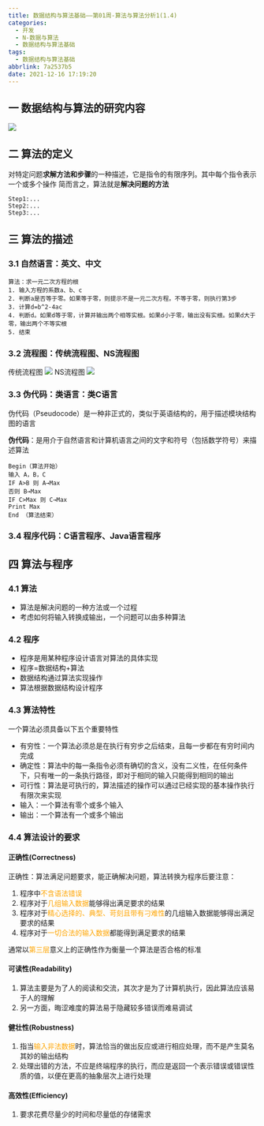 ```yaml
---
title: 数据结构与算法基础——第01周-算法与算法分析1(1.4)
categories:
  - 开发
  - N-数据与算法
  - 数据结构与算法基础
tags:
  - 数据结构与算法基础
abbrlink: 7a2537b5
date: 2021-12-16 17:19:20
---
```

## 一 数据结构与算法的研究内容

![][1]
<!--more-->
## 二 算法的定义

对特定问题**求解方法和步骤**的一种描述，它是指令的有限序列。其中每个指令表示一个或多个操作
简而言之，算法就是**解决问题的方法**

```
Step1:...
Step2:...
Step3:...
```

## 三 算法的描述

### 3.1 自然语言：英文、中文

```
算法：求一元二次方程的根
1. 输入方程的系数a、b、c
2. 判断a是否等于零。如果等于零，则提示不是一元二次方程。不等于零，则执行第3步
3. 计算d=b^2-4ac
4. 判断d。如果d等于零，计算并输出两个相等实根。如果d小于零，输出没有实根。如果d大于零，输出两个不等实根
5. 结束
```

### 3.2 流程图：传统流程图、NS流程图
传统流程图
![][2]
NS流程图
![][3]
### 3.3 伪代码：类语言：类C语言

伪代码（Pseudocode）是一种非正式的，类似于英语结构的，用于描述模块结构图的语言

**伪代码**：是用介于自然语言和计算机语言之间的文字和符号（包括数学符号）来描述算法

```
Begin（算法开始）
输入 A，B，C
IF A>B 则 A→Max
否则 B→Max
IF C>Max 则 C→Max
Print Max
End （算法结束）
```

### 3.4 程序代码：C语言程序、Java语言程序

## 四  算法与程序

### 4.1 算法

* 算法是解决问题的一种方法或一个过程
* 考虑如何将输入转换成输出，一个问题可以由多种算法

### 4.2 程序

* 程序是用某种程序设计语言对算法的具体实现
* 程序=数据结构+算法
* 数据结构通过算法实现操作
* 算法根据数据结构设计程序

### 4.3 算法特性

一个算法必须具备以下五个重要特性

* 有穷性：一个算法必须总是在执行有穷步之后结束，且每一步都在有穷时间内完成
* 确定性：算法中的每一条指令必须有确切的含义，没有二义性，在任何条件下，只有唯一的一条执行路径，即对于相同的输入只能得到相同的输出
* 可行性：算法是可执行的，算法描述的操作可以通过已经实现的基本操作执行有限次来实现
* 输入：一个算法有零个或多个输入
* 输出：一个算法有一个或多个输出

### 4.4 算法设计的要求

#### 正确性(Correctness)

正确性：算法满足问题要求，能正确解决问题，算法转换为程序后要注意：

1. 程序中<font color=orange>不含语法错误</font>
2. 程序对于<font color=orange>几组输入数据</font>能够得出满足要求的结果
3. 程序对于<font color=orange>精心选择的、典型、苛刻且带有刁难性</font>的几组输入数据能够得出满足要求的结果
4. 程序对于<font color=orange>一切合法的输入数据</font>都能得到满足要求的结果

通常以<font color=orange>第三层</font>意义上的正确性作为衡量一个算法是否合格的标准

#### 可读性(Readability)

1. 算法主要是为了人的阅读和交流，其次才是为了计算机执行，因此算法应该易于人的理解
2. 另一方面，晦涩难度的算法易于隐藏较多错误而难易调试

#### 健壮性(Robustness)

1. 指当<font color=orange>输入非法数据</font>时，算法恰当的做出反应或进行相应处理，而不是产生莫名其妙的输出结构
2. 处理出错的方法，不应是终端程序的执行，而应是返回一个表示错误或错误性质的值，以便在更高的抽象层次上进行处理

#### 高效性(Efficiency)

1. 要求花费尽量少的时间和尽量低的存储需求


[1]:https://raw.githubusercontent.com/PGzxc/CDN/master/blog-data-struct-basic/data-struct-1.4-yanjiu.png
[2]:https://raw.githubusercontent.com/PGzxc/CDN/master/blog-data-struct-basic/data-struct-1.4-calc-flow.png
[3]:https://raw.githubusercontent.com/PGzxc/CDN/master/blog-data-struct-basic/data-struct-1.4-flow-ns.png